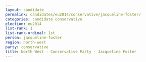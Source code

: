 ```yaml
---
layout: candidate
permalink: candidates/eu2014/conservative/jacqueline-foster/
categories: candidate conservative
election: eu2014
list-rank: 1
list-rank-ordinal: 1st
person: jacqueline-foster
region: north-west
party: conservative
title: North West - Conservative Party - Jacqueline Foster
---
```

